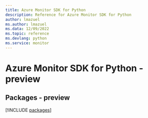 ```yaml
---
title: Azure Monitor SDK for Python
description: Reference for Azure Monitor SDK for Python
author: lmazuel
ms.author: lmazuel
ms.data: 12/09/2022
ms.topic: reference
ms.devlang: python
ms.service: monitor
---
```

# Azure Monitor SDK for Python - preview
## Packages - preview
[!INCLUDE [packages](monitor-index.md)]
